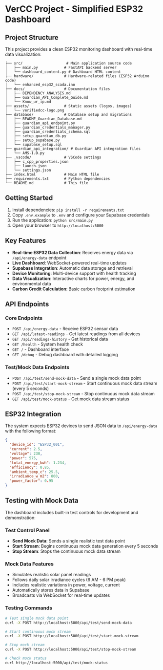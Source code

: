 # VerCC Project - Simplified ESP32 Dashboard

## Project Structure

This project provides a clean ESP32 monitoring dashboard with real-time data visualization:

```
├── src/                    # Main application source code
│   ├── main.py            # FastAPI backend server
│   └── dashboard_content.py # Dashboard HTML content
├── hardware/              # Hardware-related files (ESP32 Arduino code)
│   └── enhanced_esp32_scada.ino
├── docs/                  # Documentation files
│   ├── DEPENDENCY_ANALYSIS.md
│   ├── Guardian_API_Complete_Guide.md
│   └── Know_ur_ip.md
├── assets/                # Static assets (logos, images)
│   └── verifiedcc-logo.png
├── database/              # Database setup and migrations
│   ├── README_Guardian_Database.md
│   ├── guardian_api_endpoint.py
│   ├── guardian_credentials_manager.py
│   ├── guardian_credentials_schema.sql
│   ├── setup_guardian_db.py
│   ├── setup_supabase.py
│   └── supabase_setup.sql
├── guardian_api_integration/ # Guardian API integration files
│   └── AMS-I.D.py
├── .vscode/               # VSCode settings
│   ├── c_cpp_properties.json
│   ├── launch.json
│   └── settings.json
├── index.html             # Main HTML file
├── requirements.txt       # Python dependencies
└── README.md              # This file
```

## Getting Started

1. Install dependencies: `pip install -r requirements.txt`
2. Copy `.env.example` to `.env` and configure your Supabase credentials
3. Run the application: `python src/main.py`
4. Open your browser to `http://localhost:5000`

## Key Features

- **Real-time ESP32 Data Collection**: Receives energy data via `/api/energy-data` endpoint
- **Live Dashboard**: WebSocket-powered real-time updates
- **Supabase Integration**: Automatic data storage and retrieval
- **Device Monitoring**: Multi-device support with health tracking
- **Data Visualization**: Interactive charts for power, energy, and environmental data
- **Carbon Credit Calculation**: Basic carbon footprint estimation

## API Endpoints

### Core Endpoints
- `POST /api/energy-data` - Receive ESP32 sensor data
- `GET /api/latest-readings` - Get latest readings from all devices
- `GET /api/readings-history` - Get historical data
- `GET /health` - System health check
- `GET /` - Dashboard interface
- `GET /debug` - Debug dashboard with detailed logging

### Test/Mock Data Endpoints
- `POST /api/test/send-mock-data` - Send a single mock data point
- `POST /api/test/start-mock-stream` - Start continuous mock data stream (every 5 seconds)
- `POST /api/test/stop-mock-stream` - Stop continuous mock data stream
- `GET /api/test/mock-status` - Get mock data stream status

## ESP32 Integration

The system expects ESP32 devices to send JSON data to `/api/energy-data` with the following format:

```json
{
  "device_id": "ESP32_001",
  "current": 2.5,
  "voltage": 230,
  "power": 575,
  "total_energy_kwh": 1.234,
  "efficiency": 0.85,
  "ambient_temp_c": 25.5,
  "irradiance_w_m2": 800,
  "power_factor": 0.95
}
```

## Testing with Mock Data

The dashboard includes built-in test controls for development and demonstration:

### Test Control Panel
- **Send Mock Data**: Sends a single realistic test data point
- **Start Stream**: Begins continuous mock data generation every 5 seconds
- **Stop Stream**: Stops the continuous mock data stream

### Mock Data Features
- Simulates realistic solar panel readings
- Follows daily solar irradiance cycles (6 AM - 6 PM peak)
- Includes realistic variations in power, voltage, current
- Automatically stores data in Supabase
- Broadcasts via WebSocket for real-time updates

### Testing Commands
```bash
# Test single mock data point
curl -X POST http://localhost:5000/api/test/send-mock-data

# Start continuous mock stream
curl -X POST http://localhost:5000/api/test/start-mock-stream

# Stop mock stream
curl -X POST http://localhost:5000/api/test/stop-mock-stream

# Check mock status
curl http://localhost:5000/api/test/mock-status
```
